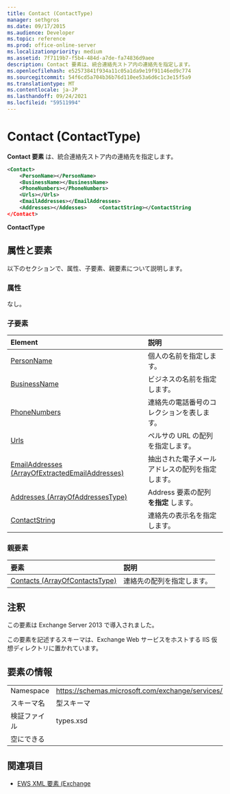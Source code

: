 ```yaml
---
title: Contact (ContactType)
manager: sethgros
ms.date: 09/17/2015
ms.audience: Developer
ms.topic: reference
ms.prod: office-online-server
ms.localizationpriority: medium
ms.assetid: 7f7119b7-f5b4-484d-a7de-fa74836d9aee
description: Contact 要素は、統合連絡先ストア内の連絡先を指定します。
ms.openlocfilehash: e52573841f934a11c05a1da9e19f91146ed9c774
ms.sourcegitcommit: 54f6cd5a704b36b76d110ee53a6d6c1c3e15f5a9
ms.translationtype: MT
ms.contentlocale: ja-JP
ms.lasthandoff: 09/24/2021
ms.locfileid: "59511994"
---
```

# <a name="contact-contacttype"></a>Contact (ContactType)

**Contact 要素** は、統合連絡先ストア内の連絡先を指定します。 
  
```XML
<Contact>
    <PersonName></PersonName>
    <BusinessName></BusinessName>
    <PhoneNumbers></PhoneNumbers>
    <Urls></Urls>
    <EmailAddresses></EmailAddresses>
    <Addresses></Addesses>    <ContactString></ContactString
</Contact>
```

 **ContactType**
## <a name="attributes-and-elements"></a>属性と要素

以下のセクションで、属性、子要素、親要素について説明します。
  
### <a name="attributes"></a>属性

なし。
  
### <a name="child-elements"></a>子要素

|**Element**|**説明**|
|:-----|:-----|
|[PersonName](personname.md) <br/> |個人の名前を指定します。  <br/> |
|[BusinessName](businessname.md) <br/> |ビジネスの名前を指定します。  <br/> |
|[PhoneNumbers](phonenumbers.md) <br/> |連絡先の電話番号のコレクションを表します。  <br/> |
|[Urls](urls.md) <br/> |ペルサの URL の配列を指定します。  <br/> |
|[EmailAddresses (ArrayOfExtractedEmailAddresses)](emailaddresses-arrayofextractedemailaddresses.md) <br/> |抽出された電子メール アドレスの配列を指定します。  <br/> |
|[Addresses (ArrayOfAddressesType)](addresses-arrayofaddressestype.md) <br/> |Address 要素の配列 **を指定** します。  <br/> |
|[ContactString](contactstring.md) <br/> |連絡先の表示名を指定します。  <br/> |
   
### <a name="parent-elements"></a>親要素

|**要素**|**説明**|
|:-----|:-----|
|[Contacts (ArrayOfContactsType)](contacts-arrayofcontactstype.md) <br/> |連絡先の配列を指定します。  <br/> |
   
## <a name="remarks"></a>注釈

この要素は Exchange Server 2013 で導入されました。
  
この要素を記述するスキーマは、Exchange Web サービスをホストする IIS 仮想ディレクトリに置かれています。
  
## <a name="element-information"></a>要素の情報

|||
|:-----|:-----|
|Namespace  <br/> |https://schemas.microsoft.com/exchange/services/2006/types  <br/> |
|スキーマ名  <br/> |型スキーマ  <br/> |
|検証ファイル  <br/> |types.xsd  <br/> |
|空にできる  <br/> ||
   
## <a name="see-also"></a>関連項目



- [EWS XML 要素 (Exchange](ews-xml-elements-in-exchange.md)

